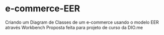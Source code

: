 # e-commerce-EER
Criando um Diagram de Classes de um e-commerce usando o modelo EER através Workbench
Proposta feita para projeto de curso da DIO.me
